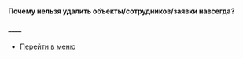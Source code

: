 #### Почему нельзя удалить объекты/сотрудников/заявки навсегда?


<p>


#### ____
- [Перейти в меню](http://wiki.hubex.ru)
